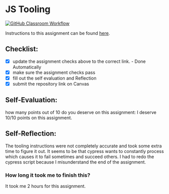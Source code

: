 JS Tooling
===================================
[![GitHub Classroom Workflow](https://github.com/IT3049C-Lively-FA23/Tooling-Lab-Template/actions/workflows/classroom.yml/badge.svg)](https://github.com/IT3049C-Lively-FA23/Tooling-Lab-Template/actions/workflows/classroom.yml)

Instructions to this assignment can be found [here](https://reedws.github.io/IT3049C/coursework/labs/tooling/).

## Checklist:
- [x] update the assignment checks above to the correct link. - Done Automatically
- [x] make sure the assignment checks pass
- [x] fill out the self evaluation and Reflection
- [x] submit the repository link on Canvas

## Self-Evaluation: 
how many points out of 10 do you deserve on this assignment: 
I deserve 10/10 points on this assignment.
## Self-Reflection:
The tooling instructions were not completely accurate and took some extra time to figure it out.
It seems to be that cypress wants to constantly process which causes it to fail sometimes and succeed others. I had to redo the cypress script because I misunderstand the end of the assignment.

### How long it took me to finish this?
It took me 2 hours for this assignment. 